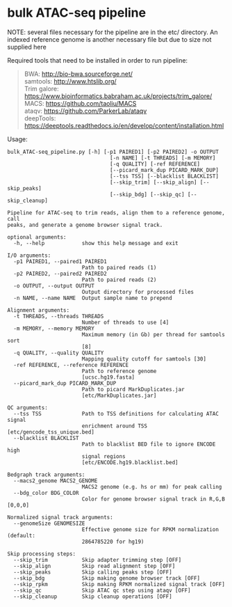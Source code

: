 # bulk ATAC-seq pipeline

NOTE: several files necessary for the pipeline are in the etc/ directory.  An indexed reference genome is another necessary file but due to size not supplied here

Required tools that need to be installed in order to run pipeline:  
> BWA:  http://bio-bwa.sourceforge.net/  
> samtools:  http://www.htslib.org/  
> Trim galore: https://www.bioinformatics.babraham.ac.uk/projects/trim_galore/  
> MACS:  https://github.com/taoliu/MACS  
> ataqv: https://github.com/ParkerLab/ataqv  
> deepTools:  https://deeptools.readthedocs.io/en/develop/content/installation.html  
  
Usage:
```
bulk_ATAC-seq_pipeline.py [-h] [-p1 PAIRED1] [-p2 PAIRED2] -o OUTPUT
                                 [-n NAME] [-t THREADS] [-m MEMORY]
                                 [-q QUALITY] [-ref REFERENCE]
                                 [--picard_mark_dup PICARD_MARK_DUP]
                                 [--tss TSS] [--blacklist BLACKLIST]
                                 [--skip_trim] [--skip_align] [--skip_peaks]
                                 [--skip_bdg] [--skip_qc] [--skip_cleanup]

Pipeline for ATAC-seq to trim reads, align them to a reference genome, call
peaks, and generate a genome browser signal track.

optional arguments:
  -h, --help            show this help message and exit

I/O arguments:
  -p1 PAIRED1, --paired1 PAIRED1
                        Path to paired reads (1)
  -p2 PAIRED2, --paired2 PAIRED2
                        Path to paired reads (2)
  -o OUTPUT, --output OUTPUT
                        Output directory for processed files
  -n NAME, --name NAME  Output sample name to prepend

Alignment arguments:
  -t THREADS, --threads THREADS
                        Number of threads to use [4]
  -m MEMORY, --memory MEMORY
                        Maximum memory (in Gb) per thread for samtools sort
                        [8]
  -q QUALITY, --quality QUALITY
                        Mapping quality cutoff for samtools [30]
  -ref REFERENCE, --reference REFERENCE
                        Path to reference genome
                        [ucsc.hg19.fasta]
  --picard_mark_dup PICARD_MARK_DUP
                        Path to picard MarkDuplicates.jar
                        [etc/MarkDuplicates.jar]

QC arguments:
  --tss TSS             Path to TSS definitions for calculating ATAC signal
                        enrichment around TSS [etc/gencode_tss_unique.bed]
  --blacklist BLACKLIST
                        Path to blacklist BED file to ignore ENCODE high
                        signal regions
                        [etc/ENCODE.hg19.blacklist.bed]
                        
Bedgraph track arguments:
  --macs2_genome MACS2_GENOME
                        MACS2 genome (e.g. hs or mm) for peak calling
  --bdg_color BDG_COLOR
                        Color for genome browser signal track in R,G,B [0,0,0]

Normalized signal track arguments:
  --genomeSize GENOMESIZE
                        Effective genome size for RPKM normalization (default:
                        2864785220 for hg19)

Skip processing steps:
  --skip_trim           Skip adapter trimming step [OFF]
  --skip_align          Skip read alignment step [OFF]
  --skip_peaks          Skip calling peaks step [OFF]
  --skip_bdg            Skip making genome browser track [OFF]
  --skip_rpkm           Skip making RPKM normalized signal track [OFF]
  --skip_qc             Skip ATAC qc step using ataqv [OFF]
  --skip_cleanup        Skip cleanup operations [OFF]

```
